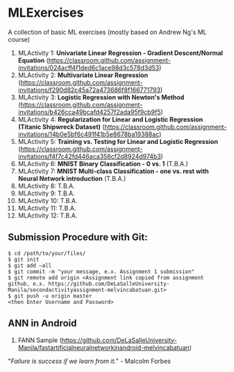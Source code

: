 # MLExercises

A collection of basic ML exercises (mostly based on Andrew Ng's ML course)

1. MLActivity 1: **Univariate Linear Regression - Gradient Descent/Normal Equation** (https://classroom.github.com/assignment-invitations/024acff4f1ded6c1ace98d3c578d3d53)
2. MLActivity 2: **Multivariate Linear Regression** (https://classroom.github.com/assignment-invitations/f290d82c45a72a473686f8f166771793)
3. MLActivity 3: **Logistic Regression with Newton's Method** (https://classroom.github.com/assignment-invitations/b426cca49bcafd4257f2ada95f9cb9f5)
4. MLActivity 4: **Regularization for Linear and Logistic Regression (Titanic Shipwreck Dataset)** (https://classroom.github.com/assignment-invitations/14b0e5bf6c491f41b5e8678ba19388ac)
5. MLActivity 5: **Training vs. Testing for Linear and Logistic Regression** (https://classroom.github.com/assignment-invitations/f4f7c42fd446aca358cf2d8924d974b3) 
6. MLActivity 6: **MNIST Binary Classification - 0 vs. 1** (T.B.A.)
7. MLActivity 7: **MNIST Multi-class Classification - one vs. rest with Neural Network introduction** (T.B.A.)
8. MLActivity 8: T.B.A.
9. MLActivity 9: T.B.A.
10. MLActivity 10: T.B.A.
11. MLActivity 11: T.B.A.
12. MLActivity 12: T.B.A.


## Submission Procedure with Git: 

```shell
$ cd /path/to/your/files/
$ git init
$ git add –all
$ git commit -m "your message, e.x. Assignment 1 submission"
$ git remote add origin <Assignment link copied from assignment github, e.x. https://github.com/DeLaSalleUniversity-Manila/secondactivityassignment-melvincabatuan.git>
$ git push -u origin master
<then Enter Username and Password>
```

## ANN in Android

1. FANN Sample (https://github.com/DeLaSalleUniversity-Manila/fastartificialneuralnetworkinandroid-melvincabatuan)



"*Failure is success if we learn from it.*" - Malcolm Forbes
